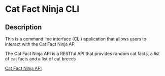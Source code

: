 # Cat Fact Ninja CLI

## Description

This is a command line interface (CLI) application that allows users to interact with the Cat Fact Ninja AP

The Cat Fact Ninja API is a RESTful API that provides random cat facts, a list of cat facts and a list of cat breeds

[Cat Fact Ninja API](https://catfact.ninja/)
